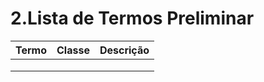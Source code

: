 # 2.Lista de Termos Preliminar



| Termo | Classe | Descrição |
| ----- | ------ | --------- |
|       |        |           |
|       |        |           |
|       |        |           |
